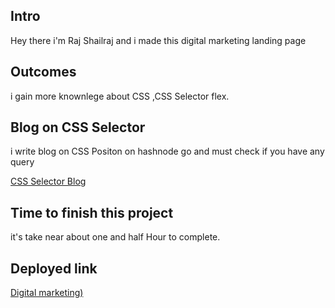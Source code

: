 ## Intro

Hey there i'm Raj Shailraj and i made this digital marketing landing page

## Outcomes

i gain more knownlege about CSS ,CSS Selector flex.

## Blog on CSS Selector

i write blog on CSS Positon on hashnode go and must check if you have any query

[CSS Selector Blog](https://shailraj24.hashnode.dev/the-css-positions-with-example)


## Time to finish this project

it's take near about one and half Hour to complete.

## Deployed link

[Digital marketing)](https://digital-marketing-landingg-page.netlify.app)
